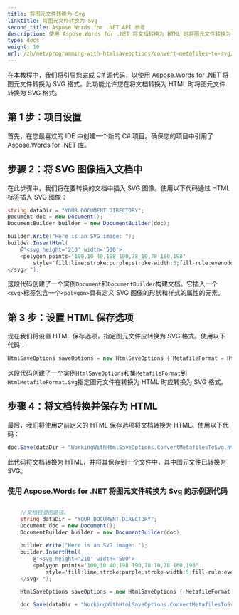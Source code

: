 ```yaml
---
title: 将图元文件转换为 Svg
linktitle: 将图元文件转换为 Svg
second_title: Aspose.Words for .NET API 参考
description: 使用 Aspose.Words for .NET 将文档转换为 HTML 时将图元文件转换为 SVG 格式的分步指南。
type: docs
weight: 10
url: /zh/net/programming-with-htmlsaveoptions/convert-metafiles-to-svg/
---
```


在本教程中，我们将引导您完成 C# 源代码，以使用 Aspose.Words for .NET 将图元文件转换为 SVG 格式。此功能允许您在将文档转换为 HTML 时将图元文件转换为 SVG 格式。

## 第 1 步：项目设置

首先，在您最喜欢的 IDE 中创建一个新的 C# 项目。确保您的项目中引用了 Aspose.Words for .NET 库。

## 步骤 2：将 SVG 图像插入文档中

在此步骤中，我们将在要转换的文档中插入 SVG 图像。使用以下代码通过 HTML 标签插入 SVG 图像：

```csharp
string dataDir = "YOUR DOCUMENT DIRECTORY";
Document doc = new Document();
DocumentBuilder builder = new DocumentBuilder(doc);

builder.Write("Here is an SVG image: ");
builder.InsertHtml(
	@"<svg height='210' width='500'>
	<polygon points='100,10 40,198 190,78 10,78 160,198' 
		style='fill:lime;stroke:purple;stroke-width:5;fill-rule:evenodd;' />
</svg> ");
```

这段代码创建了一个实例`Document`和`DocumentBuilder`构建文档。它插入一个`<svg>`标签包含一个`<polygon>`具有定义 SVG 图像的形状和样式的属性的元素。

## 第 3 步：设置 HTML 保存选项

现在我们将设置 HTML 保存选项，指定图元文件应转换为 SVG 格式。使用以下代码：

```csharp
HtmlSaveOptions saveOptions = new HtmlSaveOptions { MetafileFormat = HtmlMetafileFormat.Svg };
```

这段代码创建了一个实例`HtmlSaveOptions`和集`MetafileFormat`到`HtmlMetafileFormat.Svg`指定图元文件在转换为 HTML 时应转换为 SVG 格式。

## 步骤 4：将文档转换并保存为 HTML

最后，我们将使用之前定义的 HTML 保存选项将文档转换为 HTML。使用以下代码：

```csharp
doc.Save(dataDir + "WorkingWithHtmlSaveOptions.ConvertMetafilesToSvg.html", saveOptions);
```

此代码将文档转换为 HTML，并将其保存到一个文件中，其中图元文件已转换为 SVG。

### 使用 Aspose.Words for .NET 将图元文件转换为 Svg 的示例源代码

```csharp

	//文档目录的路径。
	string dataDir = "YOUR DOCUMENT DIRECTORY";
	Document doc = new Document();
	DocumentBuilder builder = new DocumentBuilder(doc);
	
	builder.Write("Here is an SVG image: ");
	builder.InsertHtml(
		@"<svg height='210' width='500'>
		<polygon points='100,10 40,198 190,78 10,78 160,198' 
			style='fill:lime;stroke:purple;stroke-width:5;fill-rule:evenodd;' />
	</svg> ");

	HtmlSaveOptions saveOptions = new HtmlSaveOptions { MetafileFormat = HtmlMetafileFormat.Svg };

	doc.Save(dataDir + "WorkingWithHtmlSaveOptions.ConvertMetafilesToSvg.html", saveOptions);
	
```
